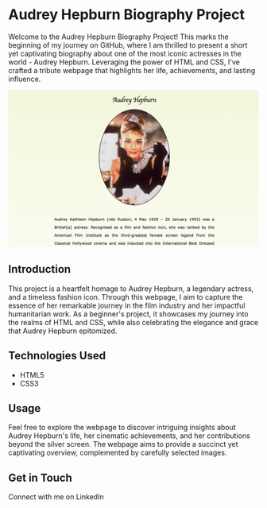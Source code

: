 # Audrey Hepburn Biography Project

Welcome to the Audrey Hepburn Biography Project! This marks the beginning of my journey on GitHub, where I am thrilled to present a short yet captivating biography about one of the most iconic actresses in the world - Audrey Hepburn. Leveraging the power of HTML and CSS, I've crafted a tribute webpage that highlights her life, achievements, and lasting influence.

<img src="Audrey-website.png">

## Introduction

This project is a heartfelt homage to Audrey Hepburn, a legendary actress, and a timeless fashion icon. Through this webpage, I aim to capture the essence of her remarkable journey in the film industry and her impactful humanitarian work. As a beginner's project, it showcases my journey into the realms of HTML and CSS, while also celebrating the elegance and grace that Audrey Hepburn epitomized.

## Technologies Used

- HTML5
- CSS3

## Usage

Feel free to explore the webpage to discover intriguing insights about Audrey Hepburn's life, her cinematic achievements, and her contributions beyond the silver screen. The webpage aims to provide a succinct yet captivating overview, complemented by carefully selected images.

## Get in Touch

Connect with me on LinkedIn <a href="https://www.linkedin.com/in/ana-paulaguerrero/"/>
